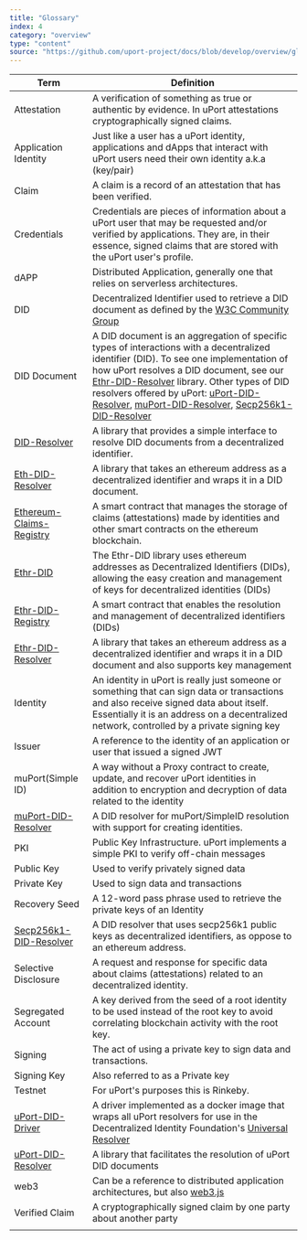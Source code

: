 ```yaml
---
title: "Glossary"
index: 4
category: "overview"
type: "content"
source: "https://github.com/uport-project/docs/blob/develop/overview/glossary.md"
---
```


| Term                                                                                  | Definition                                                                                                                                                                                                |
| ---                                                                                   | ---                                                                                                                                                                                                       |
| Attestation                                                                           | A verification of something as true or authentic by evidence.  In uPort attestations cryptographically signed claims.                                                                                     |
| Application Identity                                                                  | Just like a user has a uPort identity, applications and dApps that interact with uPort users need their own identity a.k.a (key/pair)                                                                     |
| Claim                                                                                 |  A claim is a record of an attestation that has been verified.                                                                                                                                            |
| Credentials                                                                           | Credentials are pieces of information about a uPort user that may be requested and/or verified by applications.  They are, in their essence, signed claims that are stored with the uPort user's profile. |
| dAPP                                                                                  | Distributed Application, generally one that relies on serverless architectures.                                                                                                                           |
| DID                                                                                   | Decentralized Identifier used to retrieve a DID document as defined by the [W3C Community Group](https://w3c-ccg.github.io/did-spec/)                                                                     |
| DID Document                                                                          | A DID document is an aggregation of specific types of interactions with a decentralized identifier (DID).  To see one implementation of how uPort resolves a DID document, see our [Ethr-DID-Resolver](https://github.com/uport-project/ethr-did-resolver ) library.  Other types of DID resolvers offered by uPort: [uPort-DID-Resolver](https://github.com/uport-project/uport-did-resolver),  [muPort-DID-Resolver](https://github.com/uport-project/muport-did-resolver), [Secp256k1-DID-Resolver](https://github.com/uport-project/secp256k1-did-resolver) |
| [DID-Resolver](https://github.com/uport-project/did-resolver)                         | A library that provides a simple interface to resolve DID documents from a decentralized identifier.                                                                                                      |
| [Eth-DID-Resolver](https://github.com/uport-project/eth-did-resolver)                 | A library that takes an ethereum address as a decentralized identifier and wraps it in a DID document.                                                                                                       |
| [Ethereum-Claims-Registry](https://github.com/uport-project/ethereum-claims-registry) | A smart contract that manages the storage of claims (attestations) made by identities and other smart contracts on the ethereum blockchain.                                                                |
| [Ethr-DID](https://github.com/uport-project/ethr-did)                                 | The Ethr-DID library uses ethereum addresses as Decentralized Identifiers (DIDs), allowing the easy creation and management of keys for decentralized identities (DIDs)                                                                                                                                                                                                          |                                                                                                                                                                                |
| [Ethr-DID-Registry]( https://github.com/uport-project/ethr-did-registry )      | A smart contract that enables the resolution and management of decentralized identifiers (DIDs)                                                                                    |
| [Ethr-DID-Resolver](https://github.com/uport-project/ethr-did-resolver )      | A library that takes an ethereum address as a decentralized identifier and wraps it in a DID document and also supports key management                                                                                                                                                      |
| Identity                 | An identity in uPort is really just someone or something that can sign data or transactions and also receive signed data about itself.  Essentially it is an address on a decentralized network, controlled by a private signing key |
| Issuer                   | A reference to the identity of an application or user that issued a signed JWT                                                                                                                                                       |
| muPort(Simple ID)        | A way without a Proxy contract to create, update, and recover uPort identities in addition to encryption and decryption of data related to the identity                                                                                                                                                              |
| [muPort-DID-Resolver](https://github.com/uport-project/muport-did-resolver)    | A DID resolver for muPort/SimpleID resolution with support for creating identities.                                                                                              |
| PKI                      | Public Key Infrastructure.  uPort implements a simple PKI to verify off-chain messages                                                                                                                                               |
| Public Key               |  Used to verify privately signed data                                                                                                                                                                                                |
| Private Key              |  Used to sign data and transactions                                                                                                                                                                                                  |
| Recovery Seed            |  A 12-word pass phrase used to retrieve the private keys of an Identity                                                                                                                                                              |
| [Secp256k1-DID-Resolver](https://github.com/uport-project/secp256k1-did-resolver) | A DID resolver that uses secp256k1 public keys as decentralized identifiers, as oppose to an ethereum address.                                                                                     |
| Selective Disclosure     | A request and response for specific data about claims (attestations) related to an decentralized identity.                                                                                                                            |
| Segregated Account       | A key derived from the seed of a root identity to be used instead of the root key to avoid correlating blockchain activity with the root key.                                                                                        |
| Signing                  | The act of using a private key to sign data and transactions.                                                                                                                                                                        |
| Signing Key              | Also referred to as a Private key                                                                                                                                                                                                    |
| Testnet                  | For uPort's purposes this is Rinkeby.                                                                                                                                                                                                |
| [uPort-DID-Driver](https://github.com/uport-project/uport-did-drive)       | A driver implemented as a docker image that wraps all uPort resolvers for use in the Decentralized Identity Foundation's [Universal Resolver](https://github.com/decentralized-identity/universal-resolver)                                        |
| [uPort-DID-Resolver](https://github.com/uport-project/uport-did-resolver)     | A library that facilitates the resolution of uPort DID documents                                                                                                                  |
| web3                     | Can be a reference to distributed application architectures, but also [web3.js](https://github.com/ethereum/web3.js/)                                                                                                                                                         |
| Verified Claim           | A cryptographically signed claim by one party about another party                                                                                                                                                                    |
|                          |                                                                                                                                                                                                                                      |
